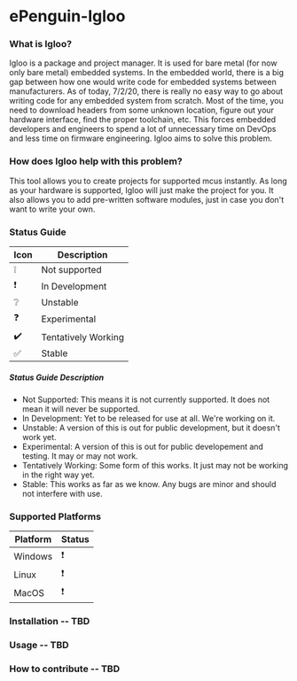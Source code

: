 # ePenguin-Igloo

### What is Igloo?

Igloo is a package and project manager. It is used for bare metal (for now only bare metal) embedded systems. In the embedded world, there is a big gap between how one would write code for embedded systems between manufacturers. As of today, 7/2/20, there is really no easy way to go about writing code for any embedded system from scratch. Most of the time, you need to download headers from some unknown location, figure out your hardware interface, find the proper toolchain, etc. This forces embedded developers and engineers to spend a lot of unnecessary time on DevOps and less time on firmware engineering. Igloo aims to solve this problem.

### How does Igloo help with this problem?

This tool allows you to create projects for supported mcus instantly. As long as your hardware is supported, Igloo will just make the project for you. It also allows you to add pre-written software modules, just in case you don't want to write your own.

### Status Guide
| Icon               | Description         |
| ---                | ---                 |
| :grey_exclamation: | Not supported       |
| :exclamation:      | In Development      |
| :grey_question:    | Unstable            |
| :question:         | Experimental        |
| :heavy_check_mark: | Tentatively Working |
| :white_check_mark: | Stable              |

##### Status Guide Description
 - Not Supported: This means it is not currently supported. It does not mean it will never be supported.
 - In Development: Yet to be released for use at all. We're working on it.
 - Unstable: A version of this is out for public development, but it doesn't work yet.
 - Experimental: A version of this is out for public developement and testing. It may or may not work.
 - Tentatively Working: Some form of this works. It just may not be working in the right way yet.
 - Stable: This works as far as we know. Any bugs are minor and should not interfere with use.
### Supported Platforms

| Platform | Status        |
| ---      | ---           |
| Windows  | :exclamation: |
| Linux    | :exclamation: |
| MacOS    | :exclamation: |

### Installation -- TBD

### Usage -- TBD

### How to contribute -- TBD
